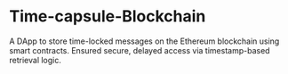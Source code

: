 # Time-capsule-Blockchain
A DApp to store time-locked messages on the Ethereum blockchain using smart contracts. Ensured secure, delayed access via timestamp-based retrieval logic.
